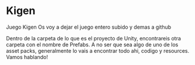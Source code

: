 # Kigen
Juego Kigen
Os voy a dejar el juego entero subido y demas a github

Dentro de la carpeta de lo que es el proyecto de Unity, encontrareis otra carpeta con el nombre de Prefabs. A no ser que sea algo de uno de los asset packs, generalmente lo vais a encontrar todo ahi, codigo y resources. 
Vamos hablando!
